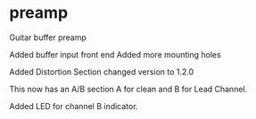 # preamp
Guitar buffer preamp

Added buffer input front end
Added more mounting holes

Added Distortion Section
changed version to 1.2.0

This now has an A/B section A for clean and B for Lead Channel. 

Added LED for channel B indicator.


